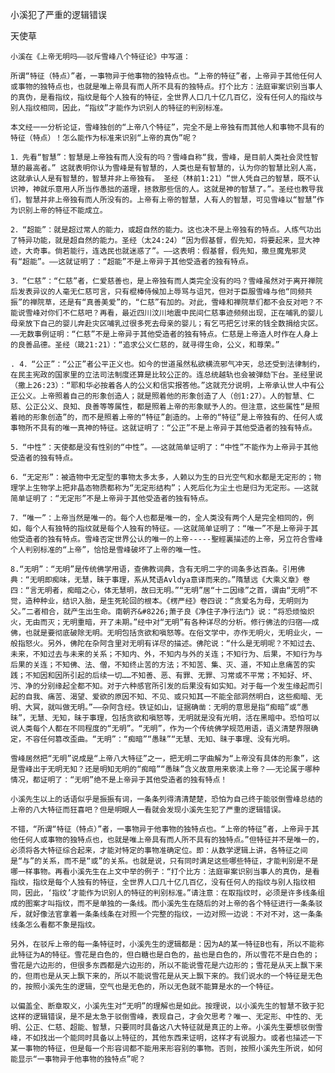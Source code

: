 小溪犯了严重的逻辑错误

天使草


    小溪在《上帝无明吗——驳斥雪峰八个特征论》中写道：

    所谓“特征（特点）”者，一事物异于他事物的独特点也。“上帝的特征”者，上帝异于其他任何人或事物的独特点也，也就是唯上帝具有而人所不具有的独特点。打个比方：法庭审案识别当事人的真伪，是看指纹，指纹是每个人独有的特征，全世界人口几十亿几百亿，没有任何人的指纹与别人指纹相同，因此，“指纹”才能作为识别人的特征的判别标准。

    本文经一一分析论证，雪峰独创的“上帝八个特征”，完全不是上帝独有而其他人和事物不具有的特征（特点）！怎么能作为标准来识别“上帝的真伪”呢？

    1．先看“智慧”：智慧是上帝独有而人没有的吗？雪峰自称“我，雪峰，是目前人类社会灵性智慧的最高者。” 这就表明你认为雪峰是有智慧的，人类也是有智慧的，认为你的智慧比别人高，这就承认人是有智慧的，智慧并非上帝独有。 圣经（林前1:21）“世人凭自己的智慧，既不认识神，神就乐意用人所当作愚拙的道理，拯救那些信的人。这就是神的智慧了。”。圣经也教导我们，智慧并非上帝独有而人所没有的。上帝有上帝的智慧，人有人的智慧，可见雪峰以“智慧”作为识别上帝的特征不能成立。

    2．“超能”：就是超过常人的能力，或超自然的能力。这也决不是上帝独有的特点。人练气功出了特异功能，就是超自然的能力。圣经（太24:24）“因为假基督，假先知，将要起来，显大神迹，大奇事。倘若能行，连选民也就迷惑了”。——这表明：假基督，假先知，撒旦魔鬼邪灵有“超能”。——这就证明了：“超能”不是上帝异于其他受造者的独有特点。

    3．“仁慈”：“仁慈”者，仁爱慈善也，是上帝独有而人类完全没有的吗？雪峰虽然对于离开禅院后发表异议的人毫无仁慈可言，只有棍棒侍候加上辱骂与诅咒，但对于臣服雪峰与他“同频共振”的禅院草，还是有“真善美爱”的，“仁慈”有加的。对此，雪峰和禅院草们都不会反对吧？不能说雪峰对你们不仁慈吧？再看，最近四川汶川地震中民间仁慈事迹频频出现，正在哺乳的婴儿母亲放下自己的婴儿奔赴灾区哺乳过很多死去母亲的婴儿；有乞丐把乞讨来的钱全数捐给灾区。——无数事例证明：“仁慈”不是上帝异于其他受造者的独有特点。仁慈是上帝造人时作在人身上的良善品德。圣经（箴21:21）：“追求公义仁慈的，就寻得生命，公义，和尊荣。”

    . 4．“公正”：“公正”者公平正义也。如今的世道虽然私欲横流邪气冲天，总还受到法律制约，在民主宪政的国家里的立法司法制度还算是比较公正的。连总统越轨也会被弹劾下台。圣经里说（撒上26:23）：“耶和华必按着各人的公义和信实报答他。”这就充分说明，上帝承认世人中有公正公义。上帝照着自己的形象创造人；就是照着他的形象创造了人（创1:27）。人的智慧、仁慈、公正公义、良知、良善等等属性，都是照着上帝的形象赋予人的。但注意，这些属性“是照着祂的形象创造”的，而不是照着上帝的“特征”創造的。上帝的“特征”是上帝独有的、任何人或事物所不具有的唯一真神的特征。这就证明了：“公正”不是上帝异于其他受造者的独有特点。

    5．“中性”：天使都是没有性别的“中性”。——这就简单证明了：“中性”不能作为上帝异于其他受造者的独有特点。

    6．“无定形”：被造物中无定型的事物太多太多，人赖以为生的日光空气和水都是无定形的；物理学上生物学上把非晶态物质都称为“无定形结构”；人死后化为尘土也是归为无定形。——这就简单证明了：“无定形”不是上帝异于其他受造者的独有特点。

    7．“唯一”：上帝当然是唯一的。每个人也都是唯一的，全人类没有两个人是完全相同的，例如，每个人有独特的指纹就是每个人独有的特征。——这就简单证明了：“唯一”不是上帝异于其他受造者的独有特点。雪峰否定世界公认的唯一的上帝-----聖經裏描述的上帝，另立符合雪峰个人判别标准的“上帝”，恰恰是雪峰破坏了上帝的唯一性。

    8.“无明”：“无明”是传统佛学用语，查佛教词典，含有无明二字的词条多达百条。引用佛典：“无明即痴味，无慧，昧于事理，系从梵语Avldya意译而来的。”隋慧远《大乘义章》卷四：“言无明者，痴暗之心，体无慧明，故曰无明。”“无明”居“十二因缘”之首，谓由“无明”不觉，造种种业，结识入胎，是生死轮回的根本。《楞严经》卷四说：“贪爱名为母，无明则为父。”二者相合，就产生出生命。南朝齐&#8226;萧子良《净住子净行法门》说：“将恐烦恼炽火，无由而灭；无明重暗，开了未期。”经中对“无明”有各种详尽的分析。修行佛法的归宿――成佛，也就是要彻底破除无明。无明包括贪欲和嗔怒等。在俗文学中，亦作无明火，无明业火，一般指怒火。另外，佛陀在杂阿含里对无明有详尽的描述。佛陀说：“什么是无明呢？不知过去、未来，不知过去与未来的关系；不知内、外，不知内与外的关连；不知行为、后果，不知行为与后果的关连；不知佛、法、僧，不知终止苦的方法；不知苦、集、灭、道，不知止息痛苦的实践；不知因和因所引起的后续一切……不知善、恶、有罪、无罪、习常或不平常；不知好、坏、污、净的分别缘起全都不知。对于六种感官所引发的后果没有如实知。对于每一个发生缘起而引起的自我、痛苦、渴望、爱欲的原因不知、不见、或只知其一不能全部洞然明白，这些痴暗、无明、大冥，就叫做无明。”——杂阿含经。铁证如山，证据确凿：无明的意思是指“痴暗”或“愚昧”，无慧、无知，昧于事理，包括贪欲和嗔怒等，无明就是没有光明，活在黑暗中。恐怕可以说人类每个人都在不同程度的“无明”。“无明”，作为一个传统佛学规范用语，语义清楚界限确定，不容任何篡改歪曲。“无明”：“痴暗”“愚昧”“无慧、无知、昧于事理、没有光明。

    雪峰居然把“无明”说成是“上帝八大特征”之一，把无明二字曲解为“上帝没有具体的形象”，这是雪峰出于无明无知？还是明知无明的“痴暗”“愚昧”含义故意用来亵渎上帝？——无论属于哪种情况，都证明了：“无明”绝不是上帝异于其他受造者的独有特点！

    小溪先生以上的话语似乎是振振有词，一条条列得清清楚楚，恐怕为自己终于能驳倒雪峰总结的上帝的八大特征而狂喜吧？但是明眼人一看就会发现小溪先生犯了严重的逻辑错误。

    不错，“所谓“特征（特点）”者，一事物异于他事物的独特点也。“上帝的特征”者，上帝异于其他任何人或事物的独特点也，也就是唯上帝具有而人所不具有的独特点。”但特征并不是唯一的，必须将各大特征综合起来，才能对特定的事物准确定位。即：从数学逻辑上讲，各特征之间是“与”的关系，而不是“或”的关系。也就是说，只有同时满足这些哪些特征，才能判别是不是哪一样事物。再看小溪先生在上文中举的例子：“打个比方：法庭审案识别当事人的真伪，是看指纹，指纹是每个人独有的特征，全世界人口几十亿几百亿，没有任何人的指纹与别人指纹相同，因此，‘指纹’才能作为识别人的特征的判别标准。”请注意：在取指纹时，必须是许多线条组成的图案才叫指纹，而不是单独的一条线。而小溪先生在随后的对上帝的各个特征进行一条条驳斥，就好像法官拿着一条条线条在对照一个完整的指纹，一边对照一边说：不对不对，这一条条线条怎么看都不象是指纹。

    另外，在驳斥上帝的每一条特征时，小溪先生的逻辑都是：因为A的某一特征B也有，所以不能称此特征为A的特征。雪花是白色的，但白糖也是白色的，盐也是白色的，所以雪花不是白色的；雪花是六边形的，但很多东西都是六边形的，所以不能说雪花是六边形的；雪花是从天上飘下来的，但雨也是从天上飘下来的，所以不能说雪花是从天上飘下来的。我们说水的一个特征是无色的，按照小溪先生的逻辑，空气也是无色的，所以无色就不能算是水的一个特征。

    以偏盖全、断章取义，小溪先生对“无明”的理解也是如此。按理说，以小溪先生的智慧不致于犯这样的逻辑错误，是不是太急于驳倒雪峰，表现自己，才会欠思考？唯一、无定形、中性的、无明、公正、仁慈、超能、智慧，只要同时具备这八大特征就是真正的上帝。小溪先生要想驳倒雪峰，不如找出一个能同时具备以上特征的，其他东西来证明，这样才有说服力。或者也描述一下某一事物的特征，但是每一个形容词都不能用来形容别的事物。否则，按照小溪先生所说，如何能显示“一事物异于他事物的独特点”呢？



